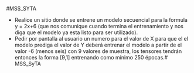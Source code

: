 #MSS_SYTA
- Realice un sitio donde se entrene un modelo secuencial para la formula y = 2x+6 (que nos comunique cuando termina el entrenamiento y nos diga que el modelo ya esta listo para ser utilizado).
- Pedir por pantalla al usuario un numero para el valor de X para que el el modelo prediga el valor de Y deberá entrenar el modelo a partir de el valor -6 (menos seis) con 9 valores de muestra, los tensores tendrán entonces la forma [9,1] entrenando como mínimo 250 épocas.#   M S S _ S y T A  
 
